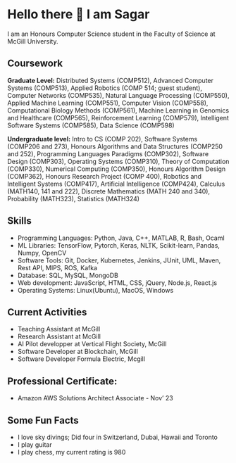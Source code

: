 # Hello there 👋 I am Sagar
I am an Honours Computer Science student in the Faculty of Science at McGill University.

## Coursework

**Graduate Level:** 
Distributed Systems (COMP512), Advanced Computer Systems (COMP513), Applied Robotics (COMP 514; guest student), Computer Networks (COMP535), Natural Language Processing (COMP550), Applied Machine Learning (COMP551), Computer Vision (COMP558), Computational Biology Methods (COMP561), Machine Learning in Genomics and Healthcare (COMP565), Reinforcement Learning (COMP579), Intelligent Software Systems (COMP585), Data Science (COMP598)

**Undergraduate level:** 
Intro to CS (COMP 202), Software Systems (COMP206 and 273), Honours Algorithms and Data Structures (COMP250 and 252), Programming Languages Paradigms (COMP302), Software Design (COMP303), Operating Systems (COMP310), Theory of Computation (COMP330), Numerical Computing (COMP350), Honours Algorithm Design (COMP362), Honours Research Project (COMP 400), Robotics and Intelligent Systems (COMP417), Artificial Intelligence (COMP424), Calculus (MATH140, 141 and 222), Discrete Mathematics (MATH 240 and 340), Probability (MATH323), Statistics (MATH324)

## Skills
- Programming Languages: Python, Java, C++, MATLAB, R, Bash, Ocaml
- ML Libraries: TensorFlow, Pytorch, Keras, NLTK, Scikit-learn, Pandas, Numpy, OpenCV
- Software Tools: Git, Docker, Kubernetes, Jenkins, JUnit, UML, Maven, Rest API, MIPS, ROS, Kafka
- Database: SQL, MySQL, MongoDB
- Web development: JavaScript, HTML, CSS, jQuery, Node.js, React.js
- Operating Systems: Linux(Ubuntu), MacOS, Windows

## Current Activities
- Teaching Assistant at McGill
- Research Assistant at McGill
- AI Pilot developper at Vertical Flight Society, McGill
- Software Developer at Blockchain, McGill
- Software Developer Formula Electric, Mcgill

## Professional Certificate:
- Amazon AWS Solutions Architect Associate - Nov’ 23

## Some Fun Facts
- I love sky divings; Did four in Switzerland, Dubai, Hawaii and Toronto
- I play guitar 
- I play chess, my current rating is 980

<!--
**Sagarnandeshwar/Sagarnandeshwar** is a ✨ _special_ ✨ repository because its `README.md` (this file) appears on your GitHub profile.

Here are some ideas to get you started:

- 🔭 I’m currently working on ...
- 🌱 I’m currently learning ...
- 👯 I’m looking to collaborate on ...
- 🤔 I’m looking for help with ...
- 💬 Ask me about ...
- 📫 How to reach me: ...
- 😄 Pronouns: ...
- ⚡ Fun fact: ...
-->
